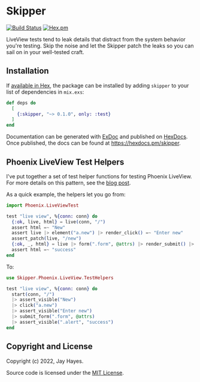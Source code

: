 # Skipper

[![Build Status](https://github.com/iamvery/skipper/actions/workflows/ci.yml/badge.svg)](https://github.com/iamvery/skipper/actions/workflows/ci.yml) [![Hex.pm](https://img.shields.io/hexpm/v/skipper.svg)](https://hex.pm/packages/skipper)

LiveView tests tend to leak details that distract from the system behavior
you're testing. Skip the noise and let the Skipper patch the leaks so you can
sail on in your well-tested craft.

## Installation

If [available in Hex](https://hex.pm/docs/publish), the package can be installed
by adding `skipper` to your list of dependencies in `mix.exs`:

```elixir
def deps do
  [
    {:skipper, "~> 0.1.0", only: :test}
  ]
end
```

Documentation can be generated with [ExDoc](https://github.com/elixir-lang/ex_doc)
and published on [HexDocs](https://hexdocs.pm). Once published, the docs can
be found at <https://hexdocs.pm/skipper>.

## Phoenix LiveView Test Helpers

I've put together a set of test helper functions for testing Phoenix LiveView.
For more details on this pattern, see the [blog post][live-view-helpers-blog].

As a quick example, the helpers let you go from:

```elixir
import Phoenix.LiveViewTest

test "live view", %{conn: conn} do
  {:ok, live, html} = live(conn, "/")
  assert html =~ "New"
  assert live |> element("a.new") |> render_click() =~ "Enter new"
  assert_patch(live, "/new")
  {:ok, _, html} = live |> form(".form", @attrs) |> render_submit() |> follow_redirect(conn)
  assert html =~ "success"
end
```

To:

```elixir
use Skipper.Phoenix.LiveView.TestHelpers

test "live view", %{conn: conn} do
  start(conn, "/")
  |> assert_visible("New")
  |> click("a.new")
  |> assert_visible("Enter new")
  |> submit_form(".form", @attrs)
  |> assert_visible(".alert", "success")
end
```

## Copyright and License

Copyright (c) 2022, Jay Hayes.

Source code is licensed under the [MIT License](LICENSE.md).


[live-view-helpers-blog]: https://iamvery.com/2022/10/19/better-live-view-tests.html
